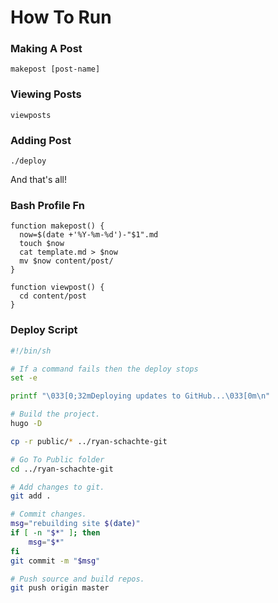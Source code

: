 # How To Run

### Making A Post

`makepost [post-name]`

### Viewing Posts

`viewposts`

### Adding Post

`./deploy`


And that's all!

### Bash Profile Fn

```
function makepost() {
  now=$(date +'%Y-%m-%d')-"$1".md
  touch $now
  cat template.md > $now
  mv $now content/post/
}

function viewpost() {
  cd content/post
}
```

### Deploy Script

```sh
#!/bin/sh

# If a command fails then the deploy stops
set -e

printf "\033[0;32mDeploying updates to GitHub...\033[0m\n"

# Build the project.
hugo -D 

cp -r public/* ../ryan-schachte-git

# Go To Public folder
cd ../ryan-schachte-git

# Add changes to git.
git add .

# Commit changes.
msg="rebuilding site $(date)"
if [ -n "$*" ]; then
	msg="$*"
fi
git commit -m "$msg"

# Push source and build repos.
git push origin master

```
